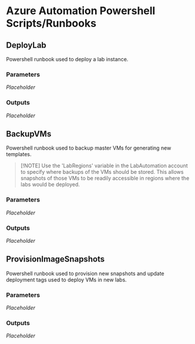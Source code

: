 # Azure Automation Powershell Scripts/Runbooks

## DeployLab
Powershell runbook used to deploy a lab instance.

### Parameters
*Placeholder*

### Outputs
*Placeholder*


## BackupVMs
Powershell runbook used to backup master VMs for generating new templates. 
>[!NOTE] Use the 'LabRegions' variable in the LabAutomation account to specify where backups of the VMs should be stored. This allows snapshots of those VMs to be readily accessible in regions where the labs would be deployed.

### Parameters
*Placeholder*

### Outputs
*Placeholder*


## ProvisionImageSnapshots
Powershell runbook used to provision new snapshots and update deployment tags used to deploy VMs in new labs.

### Parameters
*Placeholder*

### Outputs
*Placeholder*